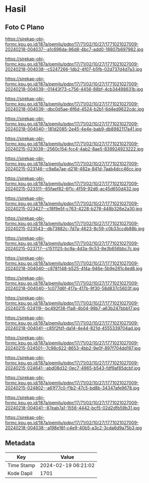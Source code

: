 # Hasil

## Foto C Plano

https://sirekap-obj-formc.kpu.go.id/187a/pemilu/pdpr/17/71/02/10/27/1771021027009-20240218-004037--a1c696da-96d8-4bc7-add0-18807b697982.jpg

https://sirekap-obj-formc.kpu.go.id/187a/pemilu/pdpr/17/71/02/10/27/1771021027009-20240218-004038--c5247266-1db2-4f07-b5fb-02d737d4d7a3.jpg

https://sirekap-obj-formc.kpu.go.id/187a/pemilu/pdpr/17/71/02/10/27/1771021027009-20240218-004039--01443f73-c756-4456-88bf-4cb34498631b.jpg

https://sirekap-obj-formc.kpu.go.id/187a/pemilu/pdpr/17/71/02/10/27/1771021027009-20240218-004039--dbc0d5ae-6f6d-4524-b2b1-6d4ed9622cdc.jpg

https://sirekap-obj-formc.kpu.go.id/187a/pemilu/pdpr/17/71/02/10/27/1771021027009-20240218-004040--181d2085-2e45-4e4e-bab9-db8982117a41.jpg

https://sirekap-obj-formc.kpu.go.id/187a/pemilu/pdpr/17/71/02/10/27/1771021027009-20240215-023039--2560c154-fcc4-4ab2-8ae5-839924923222.jpg

https://sirekap-obj-formc.kpu.go.id/187a/pemilu/pdpr/17/71/02/10/27/1771021027009-20240215-023146--c9a6a7ae-d218-482a-841d-7aab4dcc46cc.jpg

https://sirekap-obj-formc.kpu.go.id/187a/pemilu/pdpr/17/71/02/10/27/1771021027009-20240215-023311--65faef82-6f1c-4f59-92d6-ac45d650d432.jpg

https://sirekap-obj-formc.kpu.go.id/187a/pemilu/pdpr/17/71/02/10/27/1771021027009-20240215-023427--c18f9e5f-c763-4228-b278-448b326e2a30.jpg

https://sirekap-obj-formc.kpu.go.id/187a/pemilu/pdpr/17/71/02/10/27/1771021027009-20240215-023543--db73882c-7d7a-4623-8c59-c0b33ccdb88b.jpg

https://sirekap-obj-formc.kpu.go.id/187a/pemilu/pdpr/17/71/02/10/27/1771021027009-20240215-023717--c1511125-bc9a-4d3a-9c53-8e3b656bbc7c.jpg

https://sirekap-obj-formc.kpu.go.id/187a/pemilu/pdpr/17/71/02/10/27/1771021027009-20240218-004040--c8781148-b525-4f4a-946e-5b9e261c4ed8.jpg

https://sirekap-obj-formc.kpu.go.id/187a/pemilu/pdpr/17/71/02/10/27/1771021027009-20240218-004040--1c077d6f-417a-417b-9f30-58d837c5603f.jpg

https://sirekap-obj-formc.kpu.go.id/187a/pemilu/pdpr/17/71/02/10/27/1771021027009-20240215-024119--bc492f38-f1a8-4b04-98b7-a63b247bbb17.jpg

https://sirekap-obj-formc.kpu.go.id/187a/pemilu/pdpr/17/71/02/10/27/1771021027009-20240218-004041--c85f2fd1-da14-4e44-821d-4555339704ad.jpg

https://sirekap-obj-formc.kpu.go.id/187a/pemilu/pdpr/17/71/02/10/27/1771021027009-20240215-024501--7c98c622-8653-4bb2-9e0f-897f704dd197.jpg

https://sirekap-obj-formc.kpu.go.id/187a/pemilu/pdpr/17/71/02/10/27/1771021027009-20240215-024641--abd08d32-0ec7-4965-b543-fdf9af85dcbf.jpg

https://sirekap-obj-formc.kpu.go.id/187a/pemilu/pdpr/17/71/02/10/27/1771021027009-20240215-024802--a61f77c0-f1b2-47c5-bd8b-34347afe9678.jpg

https://sirekap-obj-formc.kpu.go.id/187a/pemilu/pdpr/17/71/02/10/27/1771021027009-20240218-004041--87eab7a1-1556-4442-bcf5-02d2dfb59b31.jpg

https://sirekap-obj-formc.kpu.go.id/187a/pemilu/pdpr/17/71/02/10/27/1771021027009-20240218-004038--a198e16f-c4e9-40b5-a3c2-3cda6d9a75b3.jpg


## Metadata

| Key        | Value               |
| ---------- | ------------------- |
| Time Stamp | 2024-02-19 06:21:02 |
| Kode Dapil | 1701                |



